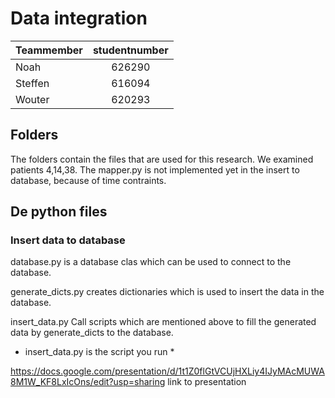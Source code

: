 # Data integration

| Teammember | studentnumber |
|------------|:-------------:|
| Noah       | 626290        |
| Steffen    | 616094        |
| Wouter     | 620293        |

## Folders
The folders contain the files that are used for this research.
We examined patients 4,14,38.
The mapper.py is not implemented yet in the insert to database, because of time contraints.


## De python files
### Insert data to database
database.py is a database clas which can be used to connect to the database.

generate_dicts.py creates dictionaries which is used to insert the data in the database.

insert_data.py Call scripts which are mentioned above to fill the generated data by generate_dicts to the database.

* insert_data.py is the script you run * 




https://docs.google.com/presentation/d/1t1Z0flGtVCUjHXLiy4IJyMAcMUWA8M1W_KF8LxIcOns/edit?usp=sharing link to presentation
